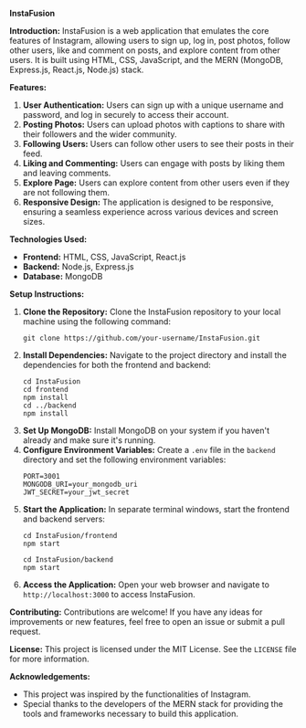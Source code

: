 **InstaFusion**

**Introduction:**
InstaFusion is a web application that emulates the core features of Instagram, allowing users to sign up, log in, post photos, follow other users, like and comment on posts, and explore content from other users. It is built using HTML, CSS, JavaScript, and the MERN (MongoDB, Express.js, React.js, Node.js) stack.

**Features:**
1. **User Authentication:** Users can sign up with a unique username and password, and log in securely to access their account.
2. **Posting Photos:** Users can upload photos with captions to share with their followers and the wider community.
3. **Following Users:** Users can follow other users to see their posts in their feed.
4. **Liking and Commenting:** Users can engage with posts by liking them and leaving comments.
5. **Explore Page:** Users can explore content from other users even if they are not following them.
6. **Responsive Design:** The application is designed to be responsive, ensuring a seamless experience across various devices and screen sizes.

**Technologies Used:**
- **Frontend:** HTML, CSS, JavaScript, React.js
- **Backend:** Node.js, Express.js
- **Database:** MongoDB

**Setup Instructions:**
1. **Clone the Repository:** Clone the InstaFusion repository to your local machine using the following command:
   ```
   git clone https://github.com/your-username/InstaFusion.git
   ```
2. **Install Dependencies:** Navigate to the project directory and install the dependencies for both the frontend and backend:
   ```
   cd InstaFusion
   cd frontend
   npm install
   cd ../backend
   npm install
   ```
3. **Set Up MongoDB:** Install MongoDB on your system if you haven't already and make sure it's running.
4. **Configure Environment Variables:** Create a `.env` file in the `backend` directory and set the following environment variables:
   ```
   PORT=3001
   MONGODB_URI=your_mongodb_uri
   JWT_SECRET=your_jwt_secret
   ```
5. **Start the Application:** In separate terminal windows, start the frontend and backend servers:
   ```
   cd InstaFusion/frontend
   npm start
   ```
   ```
   cd InstaFusion/backend
   npm start
   ```
6. **Access the Application:** Open your web browser and navigate to `http://localhost:3000` to access InstaFusion.

**Contributing:**
Contributions are welcome! If you have any ideas for improvements or new features, feel free to open an issue or submit a pull request.

**License:**
This project is licensed under the MIT License. See the `LICENSE` file for more information.

**Acknowledgements:**
- This project was inspired by the functionalities of Instagram.
- Special thanks to the developers of the MERN stack for providing the tools and frameworks necessary to build this application.
